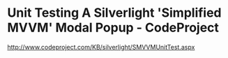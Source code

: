 <!--
id: 567822309
link: http://kevinisom.info/post/567822309/unit-testing-a-silverlight-simplified-mvvm-modal
slug: unit-testing-a-silverlight-simplified-mvvm-modal
date: Mon May 03 2010 21:22:27 GMT+1200 (NZST)
raw: {"blog_name":"kevinisom","id":567822309,"post_url":"http://kevinisom.info/post/567822309/unit-testing-a-silverlight-simplified-mvvm-modal","slug":"unit-testing-a-silverlight-simplified-mvvm-modal","type":"link","date":"2010-05-03 09:22:27 GMT","timestamp":1272878547,"state":"published","format":"html","reblog_key":"AXDSbgBg","tags":[],"short_url":"http://tmblr.co/Zw68YyXs4Vb","highlighted":[],"feed_item":"http://www.codeproject.com/KB/silverlight/SMVVMUnitTest.aspx","from_feed_id":"650234","note_count":0,"title":"Unit Testing A Silverlight 'Simplified MVVM' Modal Popup - CodeProject","url":"http://www.codeproject.com/KB/silverlight/SMVVMUnitTest.aspx","description":""}
publish: 2010-05-03
tags: 
title: Unit Testing A Silverlight 'Simplified MVVM' Modal Popup - CodeProject
-->


Unit Testing A Silverlight 'Simplified MVVM' Modal Popup - CodeProject
======================================================================

<http://www.codeproject.com/KB/silverlight/SMVVMUnitTest.aspx>


